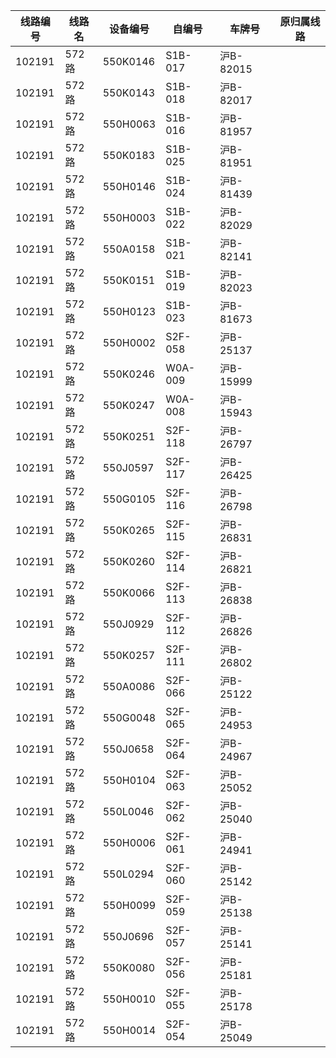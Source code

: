 | 线路编号 | 线路名 | 设备编号 | 自编号 | 车牌号 | 原归属线路 |
| --- | --- | --- | --- | --- | --- |
|102191|572路|550K0146|S1B-017|沪B-82015|
|102191|572路|550K0143|S1B-018|沪B-82017|
|102191|572路|550H0063|S1B-016|沪B-81957|
|102191|572路|550K0183|S1B-025|沪B-81951|
|102191|572路|550H0146|S1B-024|沪B-81439|
|102191|572路|550H0003|S1B-022|沪B-82029|
|102191|572路|550A0158|S1B-021|沪B-82141|
|102191|572路|550K0151|S1B-019|沪B-82023|
|102191|572路|550H0123|S1B-023|沪B-81673|
|102191|572路|550H0002|S2F-058|沪B-25137|
|102191|572路|550K0246|W0A-009|沪B-15999|
|102191|572路|550K0247|W0A-008|沪B-15943|
|102191|572路|550K0251|S2F-118|沪B-26797|
|102191|572路|550J0597|S2F-117|沪B-26425|
|102191|572路|550G0105|S2F-116|沪B-26798|
|102191|572路|550K0265|S2F-115|沪B-26831|
|102191|572路|550K0260|S2F-114|沪B-26821|
|102191|572路|550K0066|S2F-113|沪B-26838|
|102191|572路|550J0929|S2F-112|沪B-26826|
|102191|572路|550K0257|S2F-111|沪B-26802|
|102191|572路|550A0086|S2F-066|沪B-25122|
|102191|572路|550G0048|S2F-065|沪B-24953|
|102191|572路|550J0658|S2F-064|沪B-24967|
|102191|572路|550H0104|S2F-063|沪B-25052|
|102191|572路|550L0046|S2F-062|沪B-25040|
|102191|572路|550H0006|S2F-061|沪B-24941|
|102191|572路|550L0294|S2F-060|沪B-25142|
|102191|572路|550H0099|S2F-059|沪B-25138|
|102191|572路|550J0696|S2F-057|沪B-25141|
|102191|572路|550K0080|S2F-056|沪B-25181|
|102191|572路|550H0010|S2F-055|沪B-25178|
|102191|572路|550H0014|S2F-054|沪B-25049|
